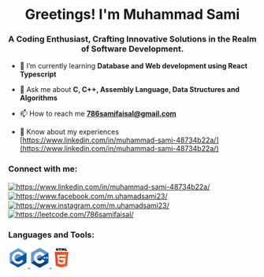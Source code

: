 <h1 align="center">Greetings! I'm Muhammad Sami</h1>
<h3 align="center">A Coding Enthusiast, Crafting Innovative Solutions in the Realm of Software Development.</h3>

- 🌱 I’m currently learning **Database and Web development using React Typescript**

- 💬 Ask me about **C, C++, Assembly Language, Data Structures and Algorithms**

- 📫 How to reach me **786samifaisal@gmail.com**

- 📄 Know about my experiences [https://www.linkedin.com/in/muhammad-sami-48734b22a/](https://www.linkedin.com/in/muhammad-sami-48734b22a/)

<h3 align="left">Connect with me:</h3>
<p align="left">
<a href="https://linkedin.com/in/https://www.linkedin.com/in/muhammad-sami-48734b22a/" target="blank"><img align="center" src="https://raw.githubusercontent.com/rahuldkjain/github-profile-readme-generator/master/src/images/icons/Social/linked-in-alt.svg" alt="https://www.linkedin.com/in/muhammad-sami-48734b22a/" height="30" width="40" /></a>
<a href="https://fb.com/https://www.facebook.com/m.uhamadsami23/" target="blank"><img align="center" src="https://raw.githubusercontent.com/rahuldkjain/github-profile-readme-generator/master/src/images/icons/Social/facebook.svg" alt="https://www.facebook.com/m.uhamadsami23/" height="30" width="40" /></a>
<a href="https://instagram.com/https://www.instagram.com/m.uhamadsami23/" target="blank"><img align="center" src="https://raw.githubusercontent.com/rahuldkjain/github-profile-readme-generator/master/src/images/icons/Social/instagram.svg" alt="https://www.instagram.com/m.uhamadsami23/" height="30" width="40" /></a>
<a href="https://www.leetcode.com/https://leetcode.com/786samifaisal/" target="blank"><img align="center" src="https://raw.githubusercontent.com/rahuldkjain/github-profile-readme-generator/master/src/images/icons/Social/leet-code.svg" alt="https://leetcode.com/786samifaisal/" height="30" width="40" /></a>
</p>

<h3 align="left">Languages and Tools:</h3>
<p align="left"> <a href="https://www.cprogramming.com/" target="_blank" rel="noreferrer"> <img src="https://raw.githubusercontent.com/devicons/devicon/master/icons/c/c-original.svg" alt="c" width="40" height="40"/> </a> <a href="https://www.w3schools.com/cpp/" target="_blank" rel="noreferrer"> <img src="https://raw.githubusercontent.com/devicons/devicon/master/icons/cplusplus/cplusplus-original.svg" alt="cplusplus" width="40" height="40"/> </a> <a href="https://www.w3.org/html/" target="_blank" rel="noreferrer"> <img src="https://raw.githubusercontent.com/devicons/devicon/master/icons/html5/html5-original-wordmark.svg" alt="html5" width="40" height="40"/> </a> </p>



